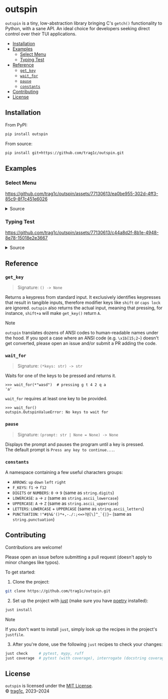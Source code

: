 # outspin

`outspin` is a tiny, low-abstraction library bringing C's `getch()`
functionality to Python, with a sane API. An ideal choice for developers seeking
direct control over their TUI applications.

- [Installation](#installation)
- [Examples](#examples)
  - [Select Menu](#select-menu)
  - [Typing Test](#typing-test)
- [Reference](#reference)
  - [`get_key`](#get_key)
  - [`wait_for`](#wait_for)
  - [`pause`](#pause)
  - [`constants`](#constants)
- [Contributing](#contributing)
- [License](#license)

## Installation

From PyPI:
```bash
pip install outspin
```
From source:
```bash
pip install git+https://github.com/trag1c/outspin.git
```

## Examples

### Select Menu

https://github.com/trag1c/outspin/assets/77130613/ea0be955-302d-4ff3-85c9-8f7c451e6026

<details>
    <summary>Source</summary>

```py
from outspin import wait_for


def _display_selected(*options: str, selected: int) -> None:
    print("Select an option:")
    for i, option in enumerate(options):
        print(f"{'>' if i == selected else ' '} {option}")
    print(f"\033[{len(options) + 1}F", end="")


def select(*options: str) -> str:
    selected = 0
    _display_selected(*options, selected=selected)
    while (key := wait_for("up", "down", "enter")) != "enter":
        selected += 1 if key == "down" else -1
        selected %= len(options)
        _display_selected(*options, selected=selected)
    print("\n" * len(options))
    return options[selected]


print("Selected", select("Python", "Rust", "Swift", "C++", "C", "Kotlin"))
```
</details>

### Typing Test

https://github.com/trag1c/outspin/assets/77130613/c44a8d2f-8b1e-4948-8e78-15018e2e3667

<details>
  <summary>Source</summary>

> Requires [dahlia] and [nouns.txt]
```py
from __future__ import annotations

import sys
from collections.abc import Iterator
from datetime import datetime
from itertools import count, islice, zip_longest
from pathlib import Path
from random import choice
from string import ascii_lowercase

from dahlia import dprint
from outspin import pause, wait_for

NOUNS = [
    w
    for w in Path("nouns.txt").read_text().splitlines()
    if len(w) < 12 and w.isalpha()
]


class WordQueue:
    def __init__(self) -> None:
        self._gen = (choice(NOUNS) for _ in count())
        self._queue: list[str] = []
        self.load(4)

    def load(self, number: int = 1) -> None:
        self._queue.extend(islice(self._gen, number))

    @property
    def loaded(self) -> tuple[str, ...]:
        return tuple(self._queue)

    def __iter__(self) -> Iterator[str]:
        return self

    def __next__(self) -> str:
        self._queue.pop(0)
        self.load()
        return self._queue[0]


def render(wq: WordQueue, buffer: list[str]) -> None:
    current, *up_next = wq.loaded
    buf_str = "".join(buffer)
    first_bad_idx = (
        (
            next(
                i
                for i, (a, b) in enumerate(zip_longest(buf_str, current, fillvalue="_"))
                if a != b
            )
            if buf_str != current
            else len(current)
        )
        if buf_str and current
        else 0
    )
    dprint(f"\033[2F\033[0JUp next: &2{' '.join(up_next)}")
    print(f"\n> {buf_str[:first_bad_idx]}", end="")
    if bad_content := buf_str[first_bad_idx:]:
        dprint(f"&4{bad_content}&8{current[first_bad_idx+len(bad_content):]}", end="")
    else:
        dprint(f"&8{current[first_bad_idx:]}", end="")
    sys.stdout.flush()


def main(time: int) -> None:
    pause()
    start_time = datetime.now()

    wq = WordQueue()
    buffer: list[str] = []
    word = list(next(wq))
    typed_chars = 0

    while (datetime.now() - start_time).seconds < time:
        render(wq, buffer)
        key = wait_for(*ascii_lowercase, "space", "backspace")
        if key == "space":
            if buffer == word:
                buffer = []
                typed_chars += len(word) + 1
                word = list(next(wq))
        elif key == "backspace":
            if buffer:
                buffer.pop()
        else:
            buffer.append(key)

    print(f"\nWPM: {(typed_chars - 1) / 5 / (time / 60):.2f}")


if __name__ == "__main__":
    main(int(sys.argv[1] if len(sys.argv) > 1 else 30))
```
</details>

## Reference

### `get_key`
> Signature: `() -> None`

Returns a keypress from standard input. It exclusively identifies keypresses
that result in tangible inputs, therefore modifier keys like `shift` or
`caps lock` are ignored. `outspin` also returns the actual input, meaning that
pressing, for instance, `shift+a` will make `get_key()` return `A`.

> [!Note]
> `outspin` translates dozens of ANSI codes to human-readable names under the
> hood. If you spot a case where an ANSI code (e.g. `\x1b[15;2~`) doesn't get
> converted, please open an issue and/or submit a PR adding the code.

### `wait_for`
> Signature: `(*keys: str) -> str`

Waits for one of the keys to be pressed and returns it.
```pycon
>>> wait_for(*"wasd")  # pressing g t 4 2 q a
'a'
```
`wait_for` requires at least one key to be provided.
```pycon
>>> wait_for()
outspin.OutspinValueError: No keys to wait for
```

### `pause`
> Signature: `(prompt: str | None = None) -> None`

Displays the prompt and pauses the program until a key is pressed.  
The default prompt is `Press any key to continue...`.

### `constants`

A namespace containing a few useful characters groups:
- `ARROWS`: `up` `down` `left` `right`
- `F_KEYS`: `f1` → `f12`
- `DIGITS` or `NUMBERS`: `0` → `9` (same as `string.digits`)
- `LOWERCASE`: `a` → `z` (same as `string.ascii_lowercase`)
- `UPPERCASE`: `A` → `Z` (same as `string.ascii_uppercase`)
- `LETTERS`: `LOWERCASE` + `UPPERCASE` (same as `string.ascii_letters`)
- `PUNCTUATION`: ``!"#$%&'()*+,-./:;<=>?@[\]^_`{|}~`` (same as
  `string.punctuation`)


## Contributing

Contributions are welcome! 

Please open an issue before submitting a pull request
(doesn't apply to minor changes like typos).

To get started:

1. Clone the project:
```bash
git clone https://github.com/trag1c/outspin.git
```

2. Set up the project with [just] (make sure you have [poetry] installed):
```bash
just install
```

> [!Note]
> If you don't want to install `just`, simply look up the recipes
> in the project's `justfile`.

3. After you're done, use the following `just` recipes to check your changes:
```bash
just check     # pytest, mypy, ruff 
just coverage  # pytest (with coverage), interrogate (docstring coverage)
```

## License
`outspin` is licensed under the [MIT License].  
© [trag1c], 2023–2024

[MIT License]: https://opensource.org/license/mit/
[poetry]: https://python-poetry.org/
[just]: https://github.com/casey/just/
[trag1c]: https://github.com/trag1c/
[dahlia]: https://github.com/dahlia-lib/dahlia/
[nouns.txt]: https://gist.github.com/trag1c/f74b2ab3589bc4ce5706f934616f6195/